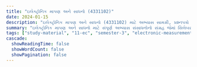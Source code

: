 ```yaml
---
title: "ઇલેક્ટ્રોનિક માપણ અને સાધનો (4331102)"
date: 2024-01-15
description: "ઇલેક્ટ્રોનિક માપણ અને સાધનો (4331102) માટે અભ્યાસ સામગ્રી, પ્રશ્નપત્રો અને ઉકેલો - ઇલેક્ટ્રોનિક્સ અને કમ્યુનિકેશન એન્જિનિયરિંગ, સેમેસ્ટર 3"
summary: "ઇલેક્ટ્રોનિક માપણ અને સાધનો માટે સંપૂર્ણ અભ્યાસ સંસાધનોનો સંગ્રહ જેમાં સિલેબસ, 2022-2025ના પ્રશ્નપત્રો અને વિગતવાર ઉકેલોનો સમાવેશ થાય છે"
tags: ["study-material", "11-ec", "semester-3", "electronic-measurements", "instruments", "4331102"]
cascade:
  showReadingTime: false
  showWordCount: false
  showPagination: false
---
```

